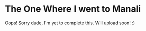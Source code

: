 # The One Where I went to Manali


Oops! Sorry dude, I'm yet to complete this. Will upload soon! :)

